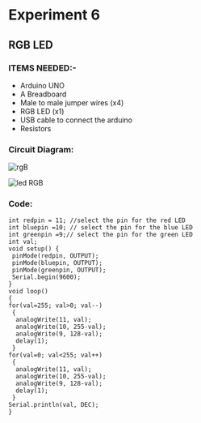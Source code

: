 # Experiment 6
## RGB LED
### __ITEMS NEEDED:-__
* Arduino UNO
* A Breadboard
* Male to male jumper wires (x4)
* RGB LED (x1)
* USB cable to connect the arduino
* Resistors

### Circuit Diagram:

![rgB](https://user-images.githubusercontent.com/81525399/150523090-ff182480-7d6e-41d1-bdaf-5478e998f260.png)

 ![led RGB](https://user-images.githubusercontent.com/81525399/150521586-d0eac855-49ae-4d1a-bee9-aefe24581f43.jpg)



### Code:

 ```
 int redpin = 11; //select the pin for the red LED
int bluepin =10; // select the pin for the blue LED
int greenpin =9;// select the pin for the green LED
int val;
void setup() {
  pinMode(redpin, OUTPUT);
  pinMode(bluepin, OUTPUT);
  pinMode(greenpin, OUTPUT);
  Serial.begin(9600);
}
void loop() 
{
for(val=255; val>0; val--)
  {
   analogWrite(11, val);
   analogWrite(10, 255-val);
   analogWrite(9, 128-val);
   delay(1); 
  }
for(val=0; val<255; val++)
  {
   analogWrite(11, val);
   analogWrite(10, 255-val);
   analogWrite(9, 128-val);
   delay(1); 
  }
 Serial.println(val, DEC);
}
 

```
